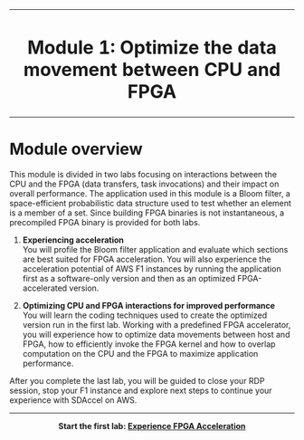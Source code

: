 <table>
<tr>
 <td align="center"><h1>Module 1: Optimize the data movement between CPU and FPGA
 </td>
</tr>
</table>

# Module overview

This module is divided in two labs focusing on interactions between the CPU and the FPGA (data transfers, task invocations) and their impact on overall performance. The application used in this module is a Bloom filter, a space-efficient probabilistic data structure used to test whether an element is a member of a set. Since building FPGA binaries is not instantaneous, a precompiled FPGA binary is provided for both labs. 

1. **Experiencing acceleration** \
You will profile the Bloom filter application and evaluate which sections are best suited for FPGA acceleration. You will also experience the acceleration potential of AWS F1 instances by running the application first as a software-only version and then as an optimized FPGA-accelerated version.

1. **Optimizing CPU and FPGA interactions for improved performance** \
You will learn the coding techniques used to create the optimized version run in the first lab. Working with a predefined FPGA accelerator, you will experience how to optimize data movements between host and FPGA, how to efficiently invoke the FPGA kernel and how to overlap computation on the CPU and the FPGA to maximize application performance. 

After you complete the last lab, you will be guided to close your RDP session, stop your F1 instance and explore next steps to continue your experience with SDAccel on AWS.

---------------------------------------

<p align="center"><b>
Start the first lab: <a href="host_eval.md">Experience FPGA Acceleration</a>
</b></p>
